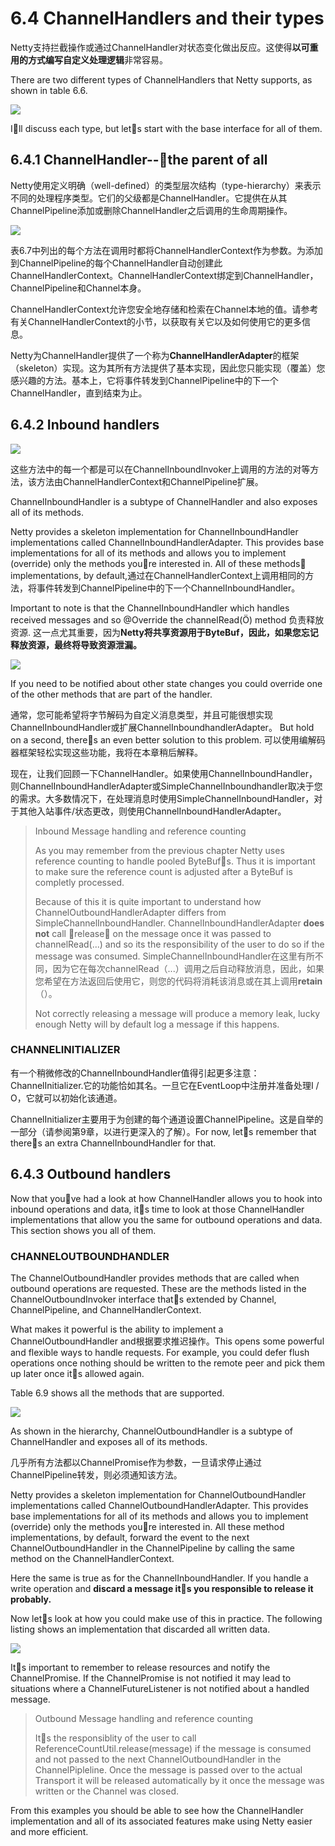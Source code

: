 # 6.4 ChannelHandlers and their types

Netty支持拦截操作或通过ChannelHandler对状态变化做出反应。这使得**以可重用的方式编写自定义处理逻辑**非常容易。

There are two different types of ChannelHandlers that Netty supports, as shown in table 6.6.

![](../.gitbook/assets/image%20%2863%29.png)

Ill discuss each type, but lets start with the base interface for all of them.

## 6.4.1 ChannelHandler--the parent of all

Netty使用定义明确（well-defined）的类型层次结构（type-hierarchy）来表示不同的处理程序类型。它们的父级都是ChannelHandler。它提供在从其ChannelPipeline添加或删除ChannelHandler之后调用的生命周期操作。

![](../.gitbook/assets/image%20%2866%29.png)

表6.7中列出的每个方法在调用时都将ChannelHandlerContext作为参数。为添加到ChannelPipeline的每个ChannelHandler自动创建此ChannelHandlerContext。ChannelHandlerContext绑定到ChannelHandler，ChannelPipeline和Channel本身。

ChannelHandlerContext允许您安全地存储和检索在Channel本地的值。请参考有关ChannelHandlerContext的小节，以获取有关它以及如何使用它的更多信息。

Netty为ChannelHandler提供了一个称为**ChannelHandlerAdapter**的框架（skeleton）实现。这为其所有方法提供了基本实现，因此您只能实现（覆盖）您感兴趣的方法。基本上，它将事件转发到ChannelPipeline中的下一个ChannelHandler，直到结束为止。

## 6.4.2 Inbound handlers

![](../.gitbook/assets/image%20%2870%29.png)

这些方法中的每一个都是可以在ChannelInboundInvoker上调用的方法的对等方法，该方法由ChannelHandlerContext和ChannelPipeline扩展。

ChannelInboundHandler is a subtype of ChannelHandler and also exposes all of its methods.

Netty provides a skeleton implementation for ChannelInboundHandler implementations called ChannelInboundHandlerAdapter. This provides base implementations for all of its methods and allows you to implement \(override\) only the methods youre interested in. All of these methods implementations, by default,通过在ChannelHandlerContext上调用相同的方法，将事件转发到ChannelPipeline中的下一个ChannelInboundHandler。

Important to note is that the ChannelInboundHandler which handles received messages and so @Override the channelRead\(Ö\) method 负责释放资源. 这一点尤其重要，因为**Netty将共享资源用于ByteBuf，因此，如果您忘记释放资源，最终将导致资源泄漏。**

![](../.gitbook/assets/image%20%2856%29.png)

If you need to be notified about other state changes you could override one of the other methods that are part of the handler. 

通常，您可能希望将字节解码为自定义消息类型，并且可能很想实现ChannelInboundHandler或扩展ChannelInboundhandlerAdapter。 But hold on a second, theres an even better solution to this problem. 可以使用编解码器框架轻松实现这些功能，我将在本章稍后解释。

现在，让我们回顾一下ChannelHandler。如果使用ChannelInboundHandler，则ChannelInboundHandlerAdapter或SimpleChannelInboundhandler取决于您的需求。大多数情况下，在处理消息时使用SimpleChannelInboundHandler，对于其他入站事件/状态更改，则使用ChannelInboundHandlerAdapter。

> Inbound Message handling and reference counting 
>
> As you may remember from the previous chapter Netty uses reference counting to handle pooled ByteBufs. Thus it is important to make sure the reference count is adjusted after a ByteBuf is completly processed. 
>
> Because of this it is quite important to understand how ChannelOutboundHandlerAdapter differs from SimpleChannelInboundHandler. ChannelInboundHandlerAdapter **does not** call release on the message once it was passed to channelRead\(...\) and so its the responsibility of the user to do so if the message was consumed. SimpleChannelInboundHandler在这里有所不同，因为它在每次channelRead（...）调用之后自动释放消息，因此，如果您希望在方法返回后使用它，则您的代码将消耗该消息或在其上调用**retain**（）。
>
>  Not correctly releasing a message will produce a memory leak, lucky enough Netty will by default log a message if this happens.

### CHANNELINITIALIZER

有一个稍微修改的ChannelInboundHandler值得引起更多注意：ChannelInitializer.它的功能恰如其名。一旦它在EventLoop中注册并准备处理I / O，它就可以初始化该通道。

ChannelInitializer主要用于为创建的每个通道设置ChannelPipeline。这是自举的一部分（请参阅第9章，以进行更深入的了解）。For now, lets remember that theres an extra ChannelInboundHandler for that.

## 6.4.3 Outbound handlers

Now that youve had a look at how ChannelHandler allows you to hook into inbound operations and data, its time to look at those ChannelHandler implementations that allow you the same for outbound operations and data. This section shows you all of them.

### CHANNELOUTBOUNDHANDLER

The ChannelOutboundHandler provides methods that are called when outbound operations are requested. These are the methods listed in the ChannelOutboundInvoker interface thats extended by Channel, ChannelPipeline, and ChannelHandlerContext.

What makes it powerful is the ability to implement a ChannelOutboundHandler and根据要求推迟操作。This opens some powerful and flexible ways to handle requests. For example, you could defer flush operations once nothing should be written to the remote peer and pick them up later once its allowed again.

 Table 6.9 shows all the methods that are supported.

![](../.gitbook/assets/image%20%2869%29.png)

As shown in the hierarchy, ChannelOutboundHandler is a subtype of ChannelHandler and exposes all of its methods.

几乎所有方法都以ChannelPromise作为参数，一旦请求停止通过ChannelPipeline转发，则必须通知该方法。

Netty provides a skeleton implementation for ChannelOutboundHandler implementations called ChannelOutboundHandlerAdapter. This provides base implementations for all of its methods and allows you to implement \(override\) only the methods youre interested in. All these method implementations, by default, forward the event to the next ChannelOutboundHandler in the ChannelPipeline by calling the same method on the ChannelHandlerContext.

Here the same is true as for the ChannelInboundHandler. If you handle a write operation and **discard a message its you responsible to release it probably.**

Now lets look at how you could make use of this in practice. The following listing shows an implementation that discarded all written data.

![](../.gitbook/assets/image%20%2859%29.png)

Its important to remember to release resources and notify the ChannelPromise. If the ChannelPromise is not notified it may lead to situations where a ChannelFutureListener is not notified about a handled message.

> Outbound Message handling and reference counting 
>
> Its the responsiblity of the user to call ReferenceCountUtil.release\(message\) if the message is consumed and not passed to the next ChannelOutboundHandler in the ChannelPipleline. Once the message is passed over to the actual Transport it will be released automatically by it once the message was written or the Channel was closed.

From this examples you should be able to see how the ChannelHandler implementation and all of its associated features make using Netty easier and more efficient.


